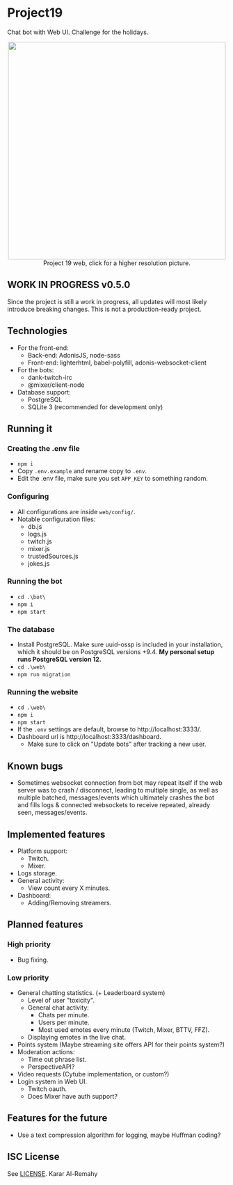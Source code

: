 # Project19
Chat bot with Web UI. Challenge for the holidays.

<p align="center">
  <img height="500" src="https://i.imgur.com/W7W7T8J.png">
  <br>Project 19 web, click for a higher resolution picture.
</p>

## WORK IN PROGRESS v0.5.0
Since the project is still a work in progress, all updates will most likely introduce breaking changes. This is not a production-ready project.

## Technologies
  * For the front-end:
    * Back-end: AdonisJS, node-sass
    * Front-end: lighterhtml, babel-polyfill, adonis-websocket-client
  * For the bots:
    * dank-twitch-irc
    * @mixer/client-node
  * Database support:
    * PostgreSQL
    * SQLite 3 (recommended for development only)

## Running it
### Creating the .env file
  * `npm i`
  * Copy `.env.example` and rename copy to `.env`.
  * Edit the .env file, make sure you set `APP_KEY` to something random.
### Configuring
  * All configurations are inside `web/config/`.
  * Notable configuration files:
    * db.js
    * logs.js
    * twitch.js
    * mixer.js
    * trustedSources.js
    * jokes.js
### Running the bot
  * `cd .\bot\`
  * `npm i`
  * `npm start`
### The database
  * Install PostgreSQL. Make sure uuid-ossp is included in your installation, which it should be on PostgreSQL versions +9.4. **My personal setup runs PostgreSQL version 12.**
  * `cd .\web\`
  * `npm run migration`
### Running the website
  * `cd .\web\`
  * `npm i`
  * `npm start`
  * If the `.env` settings are default, browse to http://localhost:3333/.
  * Dashboard url is http://localhost:3333/dashboard.
    * Make sure to click on "Update bots" after tracking a new user.

## Known bugs
  * Sometimes websocket connection from bot may repeat itself if the web server was to crash / disconnect, leading to multiple single, as well as multiple batched, messages/events which ultimately crashes the bot and fills logs & connected websockets to receive repeated, already seen, messages/events.

## Implemented features
  * Platform support:
    * Twitch.
    * Mixer.
  * Logs storage.
  * General activity:
    * View count every X minutes.
  * Dashboard:
    * Adding/Removing streamers.
## Planned features
### High priority
  * Bug fixing.
### Low priority
  * General chatting statistics. (+ Leaderboard system)
    * Level of user "toxicity".
    * General chat activity:
      * Chats per minute.
      * Users per minute.
      * Most used emotes every minute (Twitch, Mixer, BTTV, FFZ).
    * Displaying emotes in the live chat.
  * Points system (Maybe streaming site offers API for their points system?)
  * Moderation actions:
    * Time out phrase list.
    * PerspectiveAPI?
  * Video requests (Cytube implementation, or custom?)
  * Login system in Web UI.
    * Twitch oauth.
    * Does Mixer have auth support?

## Features for the future
  * Use a text compression algorithm for logging, maybe Huffman coding?

## ISC License
See [LICENSE](LICENSE). Karar Al-Remahy
